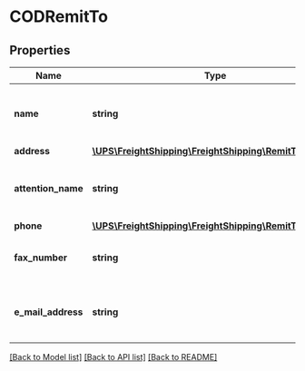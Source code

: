 # CODRemitTo

## Properties
Name | Type | Description | Notes
------------ | ------------- | ------------- | -------------
**name** | **string** | The payee company name for the COD charges. | 
**address** | [**\UPS\FreightShipping\FreightShipping\RemitToAddress**](RemitToAddress.md) |  | 
**attention_name** | **string** | Payee contact name for the COD charges. | [optional] 
**phone** | [**\UPS\FreightShipping\FreightShipping\RemitToPhone**](RemitToPhone.md) |  | [optional] 
**fax_number** | **string** | Payee fax number for the COD charges. | [optional] 
**e_mail_address** | **string** | Payee email address for the COD charges. | [optional] 

[[Back to Model list]](../../README.md#documentation-for-models) [[Back to API list]](../../README.md#documentation-for-api-endpoints) [[Back to README]](../../README.md)


